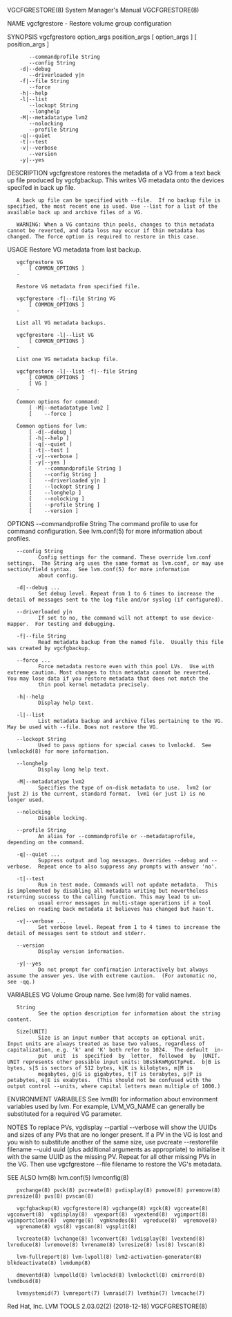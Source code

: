 VGCFGRESTORE(8)                                                                            System Manager's Manual                                                                            VGCFGRESTORE(8)

NAME
       vgcfgrestore - Restore volume group configuration

SYNOPSIS
       vgcfgrestore option_args position_args
           [ option_args ]
           [ position_args ]

           --commandprofile String
           --config String
        -d|--debug
           --driverloaded y|n
        -f|--file String
           --force
        -h|--help
        -l|--list
           --lockopt String
           --longhelp
        -M|--metadatatype lvm2
           --nolocking
           --profile String
        -q|--quiet
        -t|--test
        -v|--verbose
           --version
        -y|--yes

DESCRIPTION
       vgcfgrestore restores the metadata of a VG from a text back up file produced by vgcfgbackup. This writes VG metadata onto the devices specifed in back up file.

       A back up file can be specified with --file.  If no backup file is specified, the most recent one is used. Use --list for a list of the available back up and archive files of a VG.

       WARNING: When a VG contains thin pools, changes to thin metadata cannot be reverted, and data loss may occur if thin metadata has changed. The force option is required to restore in this case.

USAGE
       Restore VG metadata from last backup.

       vgcfgrestore VG
           [ COMMON_OPTIONS ]
       -

       Restore VG metadata from specified file.

       vgcfgrestore -f|--file String VG
           [ COMMON_OPTIONS ]
       -

       List all VG metadata backups.

       vgcfgrestore -l|--list VG
           [ COMMON_OPTIONS ]
       -

       List one VG metadata backup file.

       vgcfgrestore -l|--list -f|--file String
           [ COMMON_OPTIONS ]
           [ VG ]
       -

       Common options for command:
           [ -M|--metadatatype lvm2 ]
           [    --force ]

       Common options for lvm:
           [ -d|--debug ]
           [ -h|--help ]
           [ -q|--quiet ]
           [ -t|--test ]
           [ -v|--verbose ]
           [ -y|--yes ]
           [    --commandprofile String ]
           [    --config String ]
           [    --driverloaded y|n ]
           [    --lockopt String ]
           [    --longhelp ]
           [    --nolocking ]
           [    --profile String ]
           [    --version ]

OPTIONS
       --commandprofile String
              The command profile to use for command configuration.  See lvm.conf(5) for more information about profiles.

       --config String
              Config settings for the command. These override lvm.conf settings.  The String arg uses the same format as lvm.conf, or may use section/field syntax.  See lvm.conf(5) for more information
              about config.

       -d|--debug ...
              Set debug level. Repeat from 1 to 6 times to increase the detail of messages sent to the log file and/or syslog (if configured).

       --driverloaded y|n
              If set to no, the command will not attempt to use device-mapper.  For testing and debugging.

       -f|--file String
              Read metadata backup from the named file.  Usually this file was created by vgcfgbackup.

       --force ...
              Force metadata restore even with thin pool LVs.  Use with extreme caution. Most changes to thin metadata cannot be reverted.  You may lose data if you restore metadata that does not match the
              thin pool kernel metadata precisely.

       -h|--help
              Display help text.

       -l|--list
              List metadata backup and archive files pertaining to the VG.  May be used with --file. Does not restore the VG.

       --lockopt String
              Used to pass options for special cases to lvmlockd.  See lvmlockd(8) for more information.

       --longhelp
              Display long help text.

       -M|--metadatatype lvm2
              Specifies the type of on-disk metadata to use.  lvm2 (or just 2) is the current, standard format.  lvm1 (or just 1) is no longer used.

       --nolocking
              Disable locking.

       --profile String
              An alias for --commandprofile or --metadataprofile, depending on the command.

       -q|--quiet ...
              Suppress output and log messages. Overrides --debug and --verbose.  Repeat once to also suppress any prompts with answer 'no'.

       -t|--test
              Run in test mode. Commands will not update metadata.  This is implemented by disabling all metadata writing but nevertheless returning success to the calling function. This may lead to un‐
              usual error messages in multi-stage operations if a tool relies on reading back metadata it believes has changed but hasn't.

       -v|--verbose ...
              Set verbose level. Repeat from 1 to 4 times to increase the detail of messages sent to stdout and stderr.

       --version
              Display version information.

       -y|--yes
              Do not prompt for confirmation interactively but always assume the answer yes. Use with extreme caution.  (For automatic no, see -qq.)

VARIABLES
       VG
              Volume Group name.  See lvm(8) for valid names.

       String
              See the option description for information about the string content.

       Size[UNIT]
              Size is an input number that accepts an optional unit.  Input units are always treated as base two values, regardless of capitalization, e.g. 'k' and 'K' both refer to 1024.  The default  in‐
              put  unit  is  specified  by  letter,  followed  by  |UNIT.  UNIT represents other possible input units: bBsSkKmMgGtTpPeE.  b|B is bytes, s|S is sectors of 512 bytes, k|K is kilobytes, m|M is
              megabytes, g|G is gigabytes, t|T is terabytes, p|P is petabytes, e|E is exabytes.  (This should not be confused with the output control --units, where capital letters mean multiple of 1000.)

ENVIRONMENT VARIABLES
       See lvm(8) for information about environment variables used by lvm.  For example, LVM_VG_NAME can generally be substituted for a required VG parameter.

NOTES
       To replace PVs, vgdisplay --partial --verbose will show the UUIDs and sizes of any PVs that are no longer present. If a PV in the VG is lost and you wish to substitute another of the same size,  use
       pvcreate  --restorefile  filename  --uuid uuid (plus additional arguments as appropriate) to initialise it with the same UUID as the missing PV. Repeat for all other missing PVs in the VG.  Then use
       vgcfgrestore --file filename to restore the VG's metadata.

SEE ALSO
       lvm(8) lvm.conf(5) lvmconfig(8)

       pvchange(8) pvck(8) pvcreate(8) pvdisplay(8) pvmove(8) pvremove(8) pvresize(8) pvs(8) pvscan(8)

       vgcfgbackup(8) vgcfgrestore(8) vgchange(8) vgck(8) vgcreate(8) vgconvert(8)  vgdisplay(8)  vgexport(8)  vgextend(8)  vgimport(8)  vgimportclone(8)  vgmerge(8)  vgmknodes(8)  vgreduce(8)  vgremove(8)
       vgrename(8) vgs(8) vgscan(8) vgsplit(8)

       lvcreate(8) lvchange(8) lvconvert(8) lvdisplay(8) lvextend(8) lvreduce(8) lvremove(8) lvrename(8) lvresize(8) lvs(8) lvscan(8)

       lvm-fullreport(8) lvm-lvpoll(8) lvm2-activation-generator(8) blkdeactivate(8) lvmdump(8)

       dmeventd(8) lvmpolld(8) lvmlockd(8) lvmlockctl(8) cmirrord(8) lvmdbusd(8)

       lvmsystemid(7) lvmreport(7) lvmraid(7) lvmthin(7) lvmcache(7)

Red Hat, Inc.                                                                         LVM TOOLS 2.03.02(2) (2018-12-18)                                                                       VGCFGRESTORE(8)
